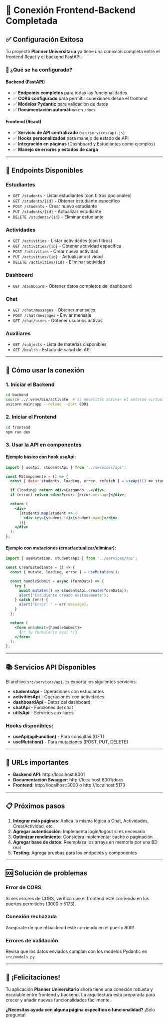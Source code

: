 # 🚀 Conexión Frontend-Backend Completada

## ✅ Configuración Exitosa

Tu proyecto **Planner Universitario** ya tiene una conexión completa entre el frontend React y el backend FastAPI. 

### 🔧 ¿Qué se ha configurado?

#### **Backend (FastAPI)**
- ✅ **Endpoints completos** para todas las funcionalidades
- ✅ **CORS configurado** para permitir conexiones desde el frontend
- ✅ **Modelos Pydantic** para validación de datos
- ✅ **Documentación automática** en `/docs`

#### **Frontend (React)**
- ✅ **Servicio de API centralizado** (`src/services/api.js`)
- ✅ **Hooks personalizados** para manejo de estado de API
- ✅ **Integración en páginas** (Dashboard y Estudiantes como ejemplos)
- ✅ **Manejo de errores y estados de carga**

---

## 🎯 Endpoints Disponibles

### **Estudiantes**
- `GET /students` - Listar estudiantes (con filtros opcionales)
- `GET /students/{id}` - Obtener estudiante específico
- `POST /students` - Crear nuevo estudiante
- `PUT /students/{id}` - Actualizar estudiante
- `DELETE /students/{id}` - Eliminar estudiante

### **Actividades**
- `GET /activities` - Listar actividades (con filtros)
- `GET /activities/{id}` - Obtener actividad específica
- `POST /activities` - Crear nueva actividad
- `PUT /activities/{id}` - Actualizar actividad
- `DELETE /activities/{id}` - Eliminar actividad

### **Dashboard**
- `GET /dashboard` - Obtener datos completos del dashboard

### **Chat**
- `GET /chat/messages` - Obtener mensajes
- `POST /chat/messages` - Enviar mensaje
- `GET /chat/users` - Obtener usuarios activos

### **Auxiliares**
- `GET /subjects` - Lista de materias disponibles
- `GET /health` - Estado de salud del API

---

## 🚀 Cómo usar la conexión

### **1. Iniciar el Backend**
```bash
cd backend
source ../.venv/bin/activate  # Si necesitas activar el entorno virtual
uvicorn main:app --reload --port 8001
```

### **2. Iniciar el Frontend**
```bash
cd frontend
npm run dev
```

### **3. Usar la API en componentes**

#### **Ejemplo básico con hook useApi:**
```jsx
import { useApi, studentsApi } from '../services/api';

const MiComponente = () => {
  const { data: students, loading, error, refetch } = useApi(() => studentsApi.getAll());

  if (loading) return <div>Cargando...</div>;
  if (error) return <div>Error: {error.message}</div>;

  return (
    <div>
      {students.map(student => (
        <div key={student.id}>{student.name}</div>
      ))}
    </div>
  );
};
```

#### **Ejemplo con mutaciones (crear/actualizar/eliminar):**
```jsx
import { useMutation, studentsApi } from '../services/api';

const CrearEstudiante = () => {
  const { mutate, loading, error } = useMutation();

  const handleSubmit = async (formData) => {
    try {
      await mutate(() => studentsApi.create(formData));
      alert('Estudiante creado exitosamente');
    } catch (err) {
      alert('Error: ' + err.message);
    }
  };

  return (
    <form onSubmit={handleSubmit}>
      {/* Tu formulario aquí */}
    </form>
  );
};
```

---

## 📚 Servicios API Disponibles

El archivo `src/services/api.js` exporta los siguientes servicios:

- **studentsApi** - Operaciones con estudiantes
- **activitiesApi** - Operaciones con actividades  
- **dashboardApi** - Datos del dashboard
- **chatApi** - Funciones del chat
- **utilsApi** - Servicios auxiliares

### **Hooks disponibles:**
- **useApi(apiFunction)** - Para consultas (GET)
- **useMutation()** - Para mutaciones (POST, PUT, DELETE)

---

## 🔗 URLs importantes

- **Backend API**: http://localhost:8001
- **Documentación Swagger**: http://localhost:8001/docs
- **Frontend**: http://localhost:3000 o http://localhost:5173

---

## 📋 Próximos pasos

1. **Integrar más páginas**: Aplica la misma lógica a Chat, Actividades, CrearActividad, etc.
2. **Agregar autenticación**: Implementa login/logout si es necesario
3. **Optimizar rendimiento**: Considera implementar caché o paginación
4. **Agregar base de datos**: Reemplaza los arrays en memoria por una BD real
5. **Testing**: Agrega pruebas para los endpoints y componentes

---

## 🆘 Solución de problemas

### **Error de CORS**
Si ves errores de CORS, verifica que el frontend esté corriendo en los puertos permitidos (3000 o 5173).

### **Conexión rechazada**
Asegúrate de que el backend esté corriendo en el puerto 8001.

### **Errores de validación**
Revisa que los datos enviados cumplan con los modelos Pydantic en `src/models.py`.

---

## 🎉 ¡Felicitaciones!

Tu aplicación **Planner Universitario** ahora tiene una conexión robusta y escalable entre frontend y backend. La arquitectura está preparada para crecer y añadir nuevas funcionalidades fácilmente.

**¿Necesitas ayuda con alguna página específica o funcionalidad?** ¡Solo pregunta!